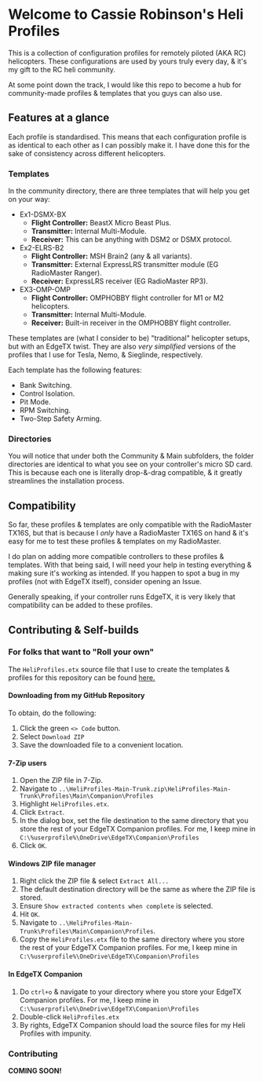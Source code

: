 # Welcome to Cassie Robinson's Heli Profiles

This is a collection of configuration profiles for remotely piloted (AKA RC) helicopters.
These configurations are used by yours truly every day, & it's my gift to the RC heli community.

At some point down the track, I would like this repo to become a hub for community-made profiles & templates that you guys can also use.

## Features at a glance

Each profile is standardised. This means that each configuration profile is as identical to each other as I can possibly make it.
I have done this for the sake of consistency across different helicopters.

### Templates

In the community directory, there are three templates that will help you get on your way:

- Ex1-DSMX-BX
  - __Flight Controller:__ BeastX Micro Beast Plus.
  - __Transmitter:__ Internal Multi-Module.
  - __Receiver:__ This can be anything with DSM2 or DSMX protocol.
- Ex2-ELRS-B2
  - __Flight Controller:__ MSH Brain2 (any & all variants).
  - __Transmitter:__ External ExpressLRS transmitter module (EG RadioMaster Ranger).
  - __Receiver:__ ExpressLRS receiver (EG RadioMaster RP3).
- EX3-OMP-OMP
  - __Flight Controller:__ OMPHOBBY flight controller for M1 or M2 helicopters.
  - __Transmitter:__ Internal Multi-Module.
  - __Receiver:__ Built-in receiver in the OMPHOBBY flight controller.

These templates are (what I consider to be) "traditional" helicopter setups, but with an EdgeTX twist.
They are also _very simplified_ versions of the profiles that I use for Tesla, Nemo, & Sieglinde, respectively.

Each template has the following features:

- Bank Switching.
- Control Isolation.
- Pit Mode.
- RPM Switching.
- Two-Step Safety Arming.

### Directories

You will notice that under both the Community & Main subfolders, the folder directories are identical to what you see on your controller's micro SD card. This is because each one is literally drop-&-drag compatible, & it greatly streamlines the installation process.

## Compatibility

So far, these profiles & templates are only compatible with the RadioMaster TX16S, but that is because I _only_ have a RadioMaster TX16S on hand & it's easy for me to test these profiles & templates on my RadioMaster.

I do plan on adding more compatible controllers to these profiles & templates. With that being said, I will need your help in testing everything & making sure it's working as intended. If you happen to spot a bug in my profiles (not with EdgeTX itself), consider opening an Issue.

Generally speaking, if your controller runs EdgeTX, it is very likely that compatibility can be added to these profiles.

## Contributing & Self-builds

### For folks that want to "Roll your own"

The `HeliProfiles.etx` source file that I use to create the templates & profiles for this repository can be found [here.](../Profiles/Main/Companion/Profiles/)

#### Downloading from my GitHub Repository

To obtain, do the following:

1. Click the green `<> Code` button.
2. Select `Download ZIP`
3. Save the downloaded file to a convenient location.

#### 7-Zip users

1. Open the ZIP file in 7-Zip.
2. Navigate to `..\HeliProfiles-Main-Trunk.zip\HeliProfiles-Main-Trunk\Profiles\Main\Companion\Profiles`
3. Highlight `HeliProfiles.etx`.
4. Click `Extract`.
5. In the dialog box, set the file destination to the same directory that you store the rest of your EdgeTX Companion profiles. For me, I keep mine in `C:\%userprofile%\OneDrive\EdgeTX\Companion\Profiles`
6. Click `OK`.

#### Windows ZIP file manager

1. Right click the ZIP file & select `Extract All...`
2. The default destination directory will be the same as where the ZIP file is stored.
3. Ensure `Show extracted contents when complete` is selected.
4. Hit `OK`.
5. Navigate to `..\HeliProfiles-Main-Trunk\Profiles\Main\Companion\Profiles`.
6. Copy the `HeliProfiles.etx` file to the same directory where you store the rest of your EdgeTX Companion profiles. For me, I keep mine in `C:\%userprofile%\OneDrive\EdgeTX\Companion\Profiles`

#### In EdgeTX Companion

1. Do `ctrl+o` & navigate to your directory where you store your EdgeTX Companion profiles. For me, I keep mine in `C:\%userprofile%\OneDrive\EdgeTX\Companion\Profiles`
2. Double-click `HeliProfiles.etx`
3. By rights, EdgeTX Companion should load the source files for my Heli Profiles with impunity.

### Contributing

__COMING SOON!__
